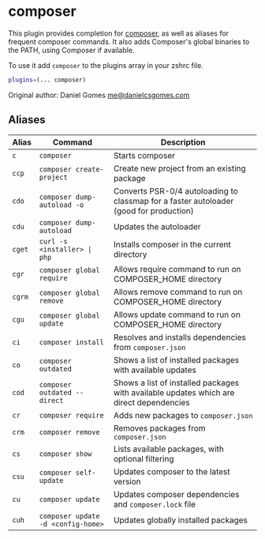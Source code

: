 # composer

This plugin provides completion for [composer](https://getcomposer.org/), as well as aliases for frequent composer
commands. It also adds Composer's global binaries to the PATH, using Composer if available.

To use it add `composer` to the plugins array in your zshrc file.

```zsh
plugins=(... composer)
```

Original author: Daniel Gomes <me@danielcsgomes.com>

## Aliases

| Alias  | Command                            | Description                                                                             |
| ------ | ---------------------------------- | --------------------------------------------------------------------------------------- |
| `c`    | `composer`                         | Starts composer                                                                         |
| `ccp`  | `composer create-project`          | Create new project from an existing package                                             |
| `cdo`  | `composer dump-autoload -o`        | Converts PSR-0/4 autoloading to classmap for a faster autoloader (good for production)  |
| `cdu`  | `composer dump-autoload`           | Updates the autoloader                                                                  |
| `cget` | `curl -s <installer> \| php`       | Installs composer in the current directory                                              |
| `cgr`  | `composer global require`          | Allows require command to run on COMPOSER_HOME directory                                |
| `cgrm` | `composer global remove`           | Allows remove command to run on COMPOSER_HOME directory                                 |
| `cgu`  | `composer global update`           | Allows update command to run on COMPOSER_HOME directory                                 |
| `ci`   | `composer install`                 | Resolves and installs dependencies from `composer.json`                                 |
| `co`   | `composer outdated`                | Shows a list of installed packages with available updates                               |
| `cod`  | `composer outdated --direct`       | Shows a list of installed packages with available updates which are direct dependencies |
| `cr`   | `composer require`                 | Adds new packages to `composer.json`                                                    |
| `crm`  | `composer remove`                  | Removes packages from `composer.json`                                                   |
| `cs`   | `composer show`                    | Lists available packages, with optional filtering                                       |
| `csu`  | `composer self-update`             | Updates composer to the latest version                                                  |
| `cu`   | `composer update`                  | Updates composer dependencies and `composer.lock` file                                  |
| `cuh`  | `composer update -d <config-home>` | Updates globally installed packages                                                     |
